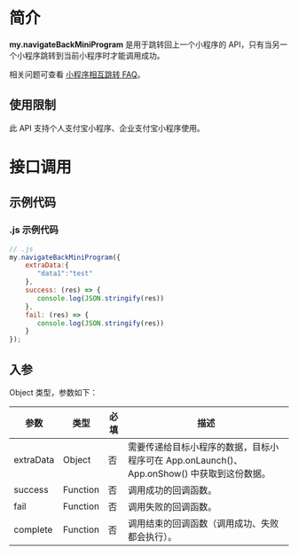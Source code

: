 # 简介
**my.navigateBackMiniProgram** 是用于跳转回上一个小程序的 API，只有当另一个小程序跳转到当前小程序时才能调用成功。

相关问题可查看 [小程序相互跳转 FAQ](https://opendocs.alipay.com/mini/api/xqvxl4)。

## 使用限制

此 API 支持个人支付宝小程序、企业支付宝小程序使用。

# 接口调用

## 示例代码

### .js 示例代码
```javascript
// .js
my.navigateBackMiniProgram({
	extraData:{
  	   "data1":"test"
    },
	success: (res) => {
	   console.log(JSON.stringify(res))
    },
    fail: (res) => {
	   console.log(JSON.stringify(res))
    }
});
```

## 入参
Object 类型，参数如下：

| **参数** | **类型** | **必填** | **描述** |
| --- | --- | --- | --- |
| extraData | Object | 否 | 需要传递给目标小程序的数据，目标小程序可在 App.onLaunch()、App.onShow() 中获取到这份数据。 |
| success | Function | 否 | 调用成功的回调函数。 |
| fail | Function | 否 | 调用失败的回调函数。 |
| complete | Function | 否 | 调用结束的回调函数（调用成功、失败都会执行）。 |

